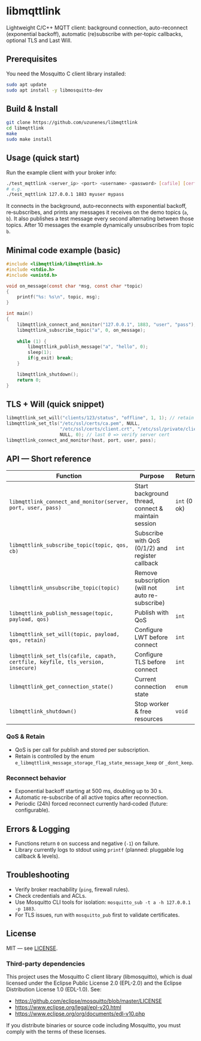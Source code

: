 # libmqttlink

Lightweight C/C++ MQTT client: background connection, auto-reconnect (exponential backoff), automatic (re)subscribe with per‑topic callbacks, optional TLS and Last Will.

## Prerequisites

You need the Mosquitto C client library installed:

```bash
sudo apt update
sudo apt install -y libmosquitto-dev
```

## Build & Install

```bash
git clone https://github.com/uzunenes/libmqttlink
cd libmqttlink
make
sudo make install
```

## Usage (quick start)

Run the example client with your broker info:

```bash
./test_mqttlink <server_ip> <port> <username> <password> [cafile] [certfile] [keyfile]
# e.g.
./test_mqttlink 127.0.0.1 1883 myuser mypass
```

It connects in the background, auto‑reconnects with exponential backoff, re‑subscribes, and prints any messages it receives on the demo topics (`a`, `b`). It also publishes a test message every second alternating between those topics. After 10 messages the example dynamically unsubscribes from topic `b`.

## Minimal code example (basic)

```c
#include <libmqttlink/libmqttlink.h>
#include <stdio.h>
#include <unistd.h>

void on_message(const char *msg, const char *topic) 
{
    printf("%s: %s\n", topic, msg);
}

int main() 
{
    libmqttlink_connect_and_monitor("127.0.0.1", 1883, "user", "pass");
    libmqttlink_subscribe_topic("a", 0, on_message);
    
    while (1) {
        libmqttlink_publish_message("a", "hello", 0);
        sleep(1);
        if(g_exit) break;
    }

    libmqttlink_shutdown();
    return 0;
}
```

## TLS + Will (quick snippet)
```c
libmqttlink_set_will("clients/123/status", "offline", 1, 1); // retain last status
libmqttlink_set_tls("/etc/ssl/certs/ca.pem", NULL,
                    "/etc/ssl/certs/client.crt", "/etc/ssl/private/client.key",
                    NULL, 0); // last 0 => verify server cert
libmqttlink_connect_and_monitor(host, port, user, pass);
```

## API — Short reference

| Function | Purpose | Returns |
|----------|---------|---------|
| `libmqttlink_connect_and_monitor(server, port, user, pass)` | Start background thread, connect & maintain session | `int` (0 = ok) |
| `libmqttlink_subscribe_topic(topic, qos, cb)` | Subscribe with QoS (0/1/2) and register callback | `int` |
| `libmqttlink_unsubscribe_topic(topic)` | Remove subscription (will not auto re-subscribe) | `int` |
| `libmqttlink_publish_message(topic, payload, qos)` | Publish with QoS | `int` |
| `libmqttlink_set_will(topic, payload, qos, retain)` | Configure LWT before connect | `int` |
| `libmqttlink_set_tls(cafile, capath, certfile, keyfile, tls_version, insecure)` | Configure TLS before connect | `int` |
| `libmqttlink_get_connection_state()` | Current connection state | `enum` |
| `libmqttlink_shutdown()` | Stop worker & free resources | `void` |

### QoS & Retain
- QoS is per call for publish and stored per subscription.
- Retain is controlled by the enum `e_libmqttlink_message_storage_flag_state_message_keep` or `_dont_keep`.

### Reconnect behavior
- Exponential backoff starting at 500 ms, doubling up to 30 s.
- Automatic re-subscribe of all active topics after reconnection.
- Periodic (24h) forced reconnect currently hard‑coded (future: configurable).

## Errors & Logging
- Functions return `0` on success and negative (`-1`) on failure.
- Library currently logs to stdout using `printf` (planned: pluggable log callback & levels).

## Troubleshooting
- Verify broker reachability (`ping`, firewall rules).
- Check credentials and ACLs.
- Use Mosquitto CLI tools for isolation: `mosquitto_sub -t a -h 127.0.0.1 -p 1883`.
- For TLS issues, run with `mosquitto_pub` first to validate certificates.

## License
MIT — see [LICENSE](LICENSE).

### Third-party dependencies

This project uses the Mosquitto C client library (libmosquitto), which is dual licensed under the Eclipse Public License 2.0 (EPL-2.0) and the Eclipse Distribution License 1.0 (EDL-1.0). See:
- https://github.com/eclipse/mosquitto/blob/master/LICENSE
- https://www.eclipse.org/legal/epl-v20.html
- https://www.eclipse.org/org/documents/edl-v10.php

If you distribute binaries or source code including Mosquitto, you must comply with the terms of these licenses.
